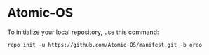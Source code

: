 Atomic-OS
========

To initialize your local repository, use this command:

	repo init -u https://github.com/Atomic-OS/manifest.git -b oreo

